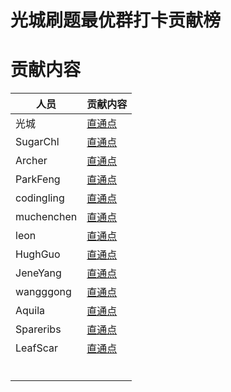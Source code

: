 # 光城刷题最优群打卡贡献榜



# 贡献内容

| 人员       | 贡献内容                                                     |
| ---------- | ------------------------------------------------------------ |
| 光城       | [直通点](https://github.com/Light-City/learning-algorithm/tree/master/%E5%85%89%E5%9F%8E) |
| SugarChl   | [直通点](https://github.com/Light-City/learning-algorithm/tree/master/SugarChl) |
| Archer     | [直通点](https://github.com/Light-City/learning-algorithm/tree/master/Archer) |
| ParkFeng   | [直通点](https://github.com/Light-City/learning-algorithm/tree/master/ParkFeng) |
| codingling | [直通点](https://github.com/Light-City/learning-algorithm/tree/master/codingling) |
| muchenchen | [直通点](https://github.com/Light-City/learning-algorithm/tree/master/muchenchen) |
| leon       | [直通点](https://github.com/Light-City/learning-algorithm/tree/master/leon) |
| HughGuo    | [直通点](https://github.com/Light-City/learning-algorithm/tree/master/HughGuo) |
| JeneYang   | [直通点](https://github.com/Light-City/learning-algorithm/tree/master/JeneYang) |
| wangggong  | [直通点](https://github.com/Light-City/learning-algorithm/tree/master/wangggong) |
| Aquila     | [直通点](https://github.com/Light-City/learning-algorithm/tree/master/Aquila) |
| Spareribs  | [直通点](https://github.com/Light-City/learning-algorithm/tree/master/Spareribs) |
| LeafScar   | [直通点](https://github.com/Light-City/learning-algorithm/tree/master/LeafScar) |
|            |                                                              |
|            |                                                              |
|            |                                                              |
|            |                                                              |
|            |                                                              |
|            |                                                              |

